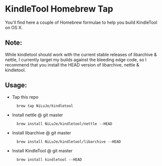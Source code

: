 # KindleTool Homebrew Tap

You'll find here a couple of Homebrew formulae to help you build KindleTool on OS X.

## Note:

While kindletool should work with the current stable releases of libarchive & nettle, I currently target my builds against the bleeding edge code, so I recommend that you install the HEAD version of libarchive, nettle & kindletool.

## Usage:

* Tap this repo

		brew tap NiLuJe/kindletool
		
* Install nettle @ git master

		brew install NiLuJe/kindletool/nettle --HEAD
		
* Install libarchive @ git master

		brew install NiLuJe/kindletool/libarchive --HEAD

* Install KindleTool @ git master

		brew install kindletool --HEAD
